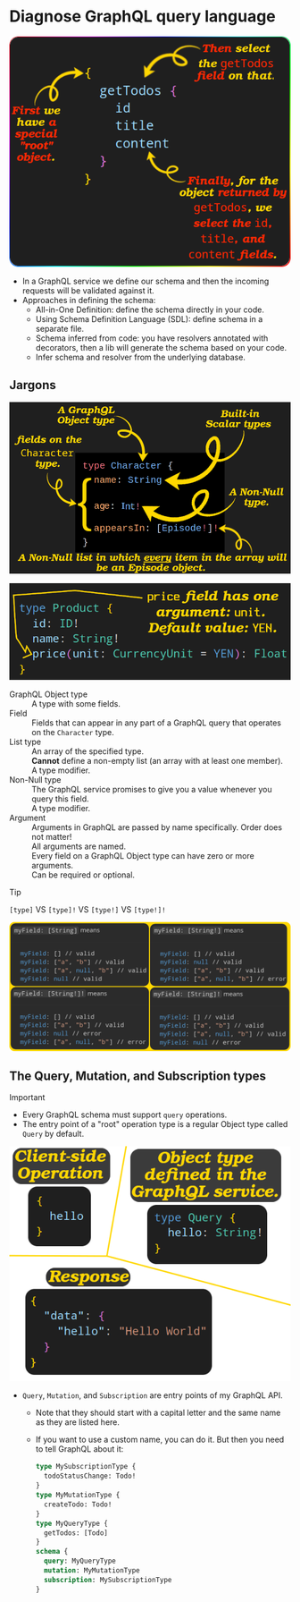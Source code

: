 # Diagnose GraphQL query language

![Breaking down a query](./assets/breakdown-a-query.png)

- In a GraphQL service we define our schema and then the incoming requests will be validated against it.
- Approaches in defining the schema:
  - All-in-One Definition: define the schema directly in your code.
  - Using Schema Definition Language (SDL): define schema in a separate file.
  - Schema inferred from code: you have resolvers annotated with decorators, then a lib will generate the schema based on your code.
  - Infer schema and resolver from the underlying database.

## Jargons

![Breakdown a schema type](./assets/schema-breakdown-on-character.png)

![Arguments and default value](./assets/arguments-with-default-value.png)

<dl>
  <dt id="GraphQLObjectTypeJargon">GraphQL Object type</dt>
  <dd>A type with some fields.</dd>
  <dt id="FieldJargon">Field</dt>
  <dd>
    Fields that can appear in any part of a GraphQL query that operates on the
    <code>Character</code>
    type.
  </dd>
  <dt id="ListTypeJargon">List type</dt>
  <dd>An array of the specified type.</dd>
  <dd><b>Cannot</b> define a non-empty list (an array with at least one member).</dd>
  <dd>A type modifier.</dd>
  <dt id="NonNullTypeJargon">Non-Null type</dt>
  <dd>The GraphQL service promises to give you a value whenever you query this field.</dd>
  <dd>A type modifier.</dd>
  <dt id="ArgumentJargon">Argument</dt>
  <dd>Arguments in GraphQL are passed by name specifically. Order does not matter!</dd>
  <dd>All arguments are named.</dd>
  <dd>Every field on a GraphQL Object type can have zero or more arguments.</dd>
  <dd>Can be required or optional.</dd>
</dl>

> [!TIP]
>
> `[type]` VS `[type]!` VS `[type!]` VS `[type!]!`
>
> ![Non-Null and list](./assets/list-of-string-different-non-null.png)

## The Query, Mutation, and Subscription types

> [!IMPORTANT]
>
> - Every GraphQL schema must support `query` operations.
> - The entry point of a "root" operation type is a regular Object type called `Query` by default.
>
> ![Mandatory Query object type in GraphQL](./assets/mandatory-query-object-type.png)

- `Query`, `Mutation`, and `Subscription` are entry points of my GraphQL API.

  - Note that they should start with a capital letter and the same name as they are listed here.
  - If you want to use a custom name, you can do it. But then you need to tell GraphQL about it:

    ```graphql
    type MySubscriptionType {
      todoStatusChange: Todo!
    }
    type MyMutationType {
      createTodo: Todo!
    }
    type MyQueryType {
      getTodos: [Todo]
    }
    schema {
      query: MyQueryType
      mutation: MyMutationType
      subscription: MySubscriptionType
    }
    ```
